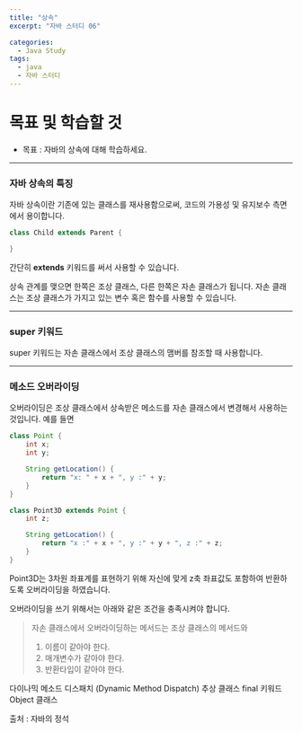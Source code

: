 ```yaml
---
title: "상속"
excerpt: "자바 스터디 06"

categories:
  - Java Study
tags:
  - java
  - 자바 스터디
---
```


# 목표 및 학습할 것
* 목표 : 자바의 상속에 대해 학습하세요.

-------------
### 자바 상속의 특징
자바 상속이란 기존에 있는 클래스를 재사용함으로써, 코드의 가용성 및 유지보수 측면에서 용이합니다.
```java
class Child extends Parent {

}
```
간단히 **extends** 키워드를 써서 사용할 수 있습니다.

상속 관계를 맺으면 한쪽은 조상 클래스, 다른 한쪽은 자손 클래스가 됩니다.
자손 클래스는 조상 클래스가 가지고 있는 변수 혹은 함수를 사용할 수 있습니다.

-------------
### super 키워드
super 키워드는 자손 클래스에서 조상 클래스의 맴버를 참조할 때 사용합니다.

-------------
### 메소드 오버라이딩
오버라이딩은 조상 클래스에서 상속받은 메소드를 자손 클래스에서 변경해서 사용하는 것입니다.
예를 들면
```java
class Point {
    int x;
    int y;

    String getLocation() {
        return "x: " + x + ", y :" + y;
    }
}

class Point3D extends Point {
    int z;

    String getLocation() {
        return "x :" + x + ", y :" + y + ", z :" + z;
    }
}
```
Point3D는 3차원 좌표계를 표현하기 위해 자신에 맞게 z축 좌표값도 포함하여 반환하도록 오버라이딩을 하였습니다.

오버라이딩을 쓰기 위해서는 아래와 같은 조건을 충족시켜야 합니다.
> 자손 클래스에서 오버라이딩하는 메서드는 조상 클래스의 메서드와
> 1. 이름이 같아야 한다.
> 2. 매개변수가 같아야 한다.
> 3. 반환타입이 같아야 한다.

다이나믹 메소드 디스패치 (Dynamic Method Dispatch)
추상 클래스
final 키워드
Object 클래스


출처 : 자바의 정석


